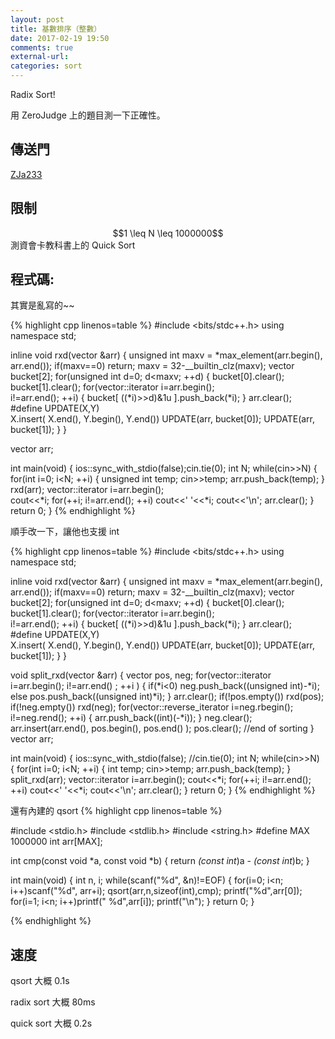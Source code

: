 ```yaml
---
layout: post
title: 基數排序（整數）
date: 2017-02-19 19:50
comments: true
external-url:
categories: sort
---
```


Radix Sort!

用 ZeroJudge 上的題目測一下正確性。

## 傳送門
[ZJa233](https://zerojudge.tw/ShowProblem?problemid=a233)

## 限制

<center>
$$1 \leq N \leq 1000000$$
</center>
測資會卡教科書上的 Quick Sort

## 程式碼:
其實是亂寫的~~

{% highlight cpp linenos=table %}
#include <bits/stdc++.h>
using namespace std;

inline void rxd(vector<unsigned int> &arr) {
    unsigned int maxv = *max_element(arr.begin(), arr.end());
    if(maxv==0) return;
    maxv = 32-__builtin_clz(maxv);
    vector<unsigned int> bucket[2];
    for(unsigned int d=0; d<maxv; ++d) {
        bucket[0].clear(); bucket[1].clear();
        for(vector<unsigned int>::iterator i=arr.begin();\
            i!=arr.end(); ++i) {
            bucket[ ((*i)>>d)&1u ].push_back(*i);
        }
        arr.clear();
        #define UPDATE(X,Y) \
            X.insert( X.end(), Y.begin(), Y.end())
        UPDATE(arr, bucket[0]);
        UPDATE(arr, bucket[1]);
    }
}

vector<unsigned int> arr;

int main(void) {
    ios::sync_with_stdio(false);cin.tie(0);
    int N;
    while(cin>>N) {
        for(int i=0; i<N; ++i) {
            unsigned int temp; cin>>temp;
            arr.push_back(temp);
        }
        rxd(arr);
        vector<unsigned int>::iterator i=arr.begin();                          
        cout<<*i;
        for(++i; i!=arr.end(); ++i) cout<<' '<<*i;
        cout<<'\n';
        arr.clear();
    }
    return 0;
}
{% endhighlight %}

順手改一下，讓他也支援 int

{% highlight cpp linenos=table %}
#include <bits/stdc++.h>
using namespace std;

inline void rxd(vector<unsigned int> &arr) {
    unsigned int maxv = *max_element(arr.begin(), arr.end());
    if(maxv==0) return;
    maxv = 32-__builtin_clz(maxv);
    vector<unsigned int> bucket[2];
    for(unsigned int d=0; d<maxv; ++d) {
        bucket[0].clear(); bucket[1].clear();
        for(vector<unsigned int>::iterator i=arr.begin();\
            i!=arr.end(); ++i) {
            bucket[ ((*i)>>d)&1u ].push_back(*i);
        }
        arr.clear();
        #define UPDATE(X,Y) \
            X.insert( X.end(), Y.begin(), Y.end())
        UPDATE(arr, bucket[0]);
        UPDATE(arr, bucket[1]);
    }
}

void split_rxd(vector<int> &arr) {
    vector<unsigned int> pos, neg;
    for(vector<int>::iterator i=arr.begin(); i!=arr.end() ; ++i ) {
        if(*i<0) neg.push_back((unsigned int)-*i);
        else pos.push_back((unsigned int)*i);
    }
    arr.clear();
    if(!pos.empty()) rxd(pos);
    if(!neg.empty()) rxd(neg);
    for(vector<unsigned int>::reverse_iterator i=neg.rbegin();\
        i!=neg.rend(); ++i) {
        arr.push_back((int)(-*i));
    }
    neg.clear();
    arr.insert(arr.end(), pos.begin(), pos.end() );
    pos.clear();
    //end of sorting
}
vector<int> arr;

int main(void) {
    ios::sync_with_stdio(false);
    //cin.tie(0);
    int N;
    while(cin>>N) {
        for(int i=0; i<N; ++i) {
            int temp; cin>>temp;
            arr.push_back(temp);
        }
        split_rxd(arr);
        vector<int>::iterator i=arr.begin();
        cout<<*i;
        for(++i; i!=arr.end(); ++i) cout<<' '<<*i;
        cout<<'\n';
        arr.clear();
    }
    return 0;
}
{% endhighlight %}

還有內建的 qsort
{% highlight cpp linenos=table %}

#include <stdio.h>
#include <stdlib.h>
#include <string.h>
#define MAX 1000000
int arr[MAX];

int cmp(const void *a, const void *b) {
    return *(const int*)a - *(const int*)b;
}

int main(void) {
    int n, i;
    while(scanf("%d", &n)!=EOF) {
        for(i=0; i<n; i++)scanf("%d", arr+i);
        qsort(arr,n,sizeof(int),cmp);
        printf("%d",arr[0]);
        for(i=1; i<n; i++)printf(" %d",arr[i]);
        printf("\n");
    }
    return 0;
}

{% endhighlight %}

## 速度
qsort 大概 0.1s

radix sort 大概 80ms

quick sort 大概 0.2s
